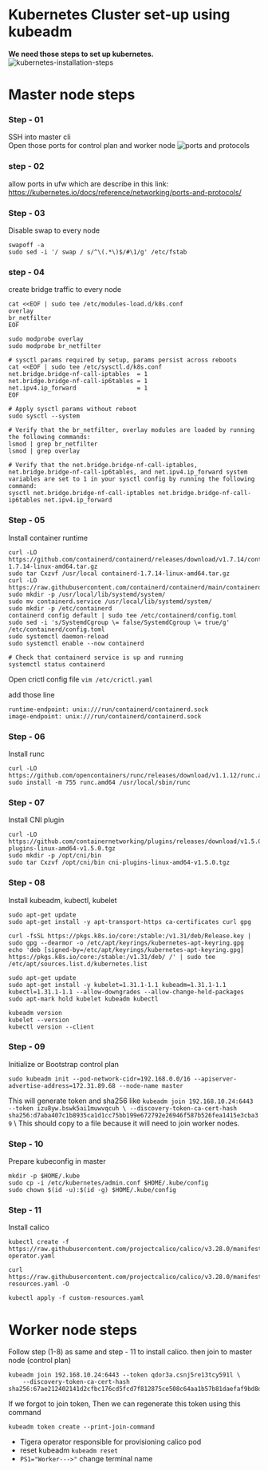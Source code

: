 # Kubernetes Cluster set-up using kubeadm

**We need those steps to set up kubernetes.**
![kubernetes-installation-steps](images/kubernetes-installation-steps.png)

# Master node steps
### Step - 01
SSH into master cli \
Open those ports for control plan and worker node
![ports and protocols](images/kubernetes-ports.png)


### step - 02 
allow ports in ufw which are describe in this link: https://kubernetes.io/docs/reference/networking/ports-and-protocols/

### Step - 03
Disable swap to every node
```shell
swapoff -a
sudo sed -i '/ swap / s/^\(.*\)$/#\1/g' /etc/fstab
```

### step - 04
create bridge traffic to every node
```shell
cat <<EOF | sudo tee /etc/modules-load.d/k8s.conf
overlay
br_netfilter
EOF

sudo modprobe overlay
sudo modprobe br_netfilter

# sysctl params required by setup, params persist across reboots
cat <<EOF | sudo tee /etc/sysctl.d/k8s.conf
net.bridge.bridge-nf-call-iptables  = 1
net.bridge.bridge-nf-call-ip6tables = 1
net.ipv4.ip_forward                 = 1
EOF

# Apply sysctl params without reboot
sudo sysctl --system

# Verify that the br_netfilter, overlay modules are loaded by running the following commands:
lsmod | grep br_netfilter
lsmod | grep overlay

# Verify that the net.bridge.bridge-nf-call-iptables, net.bridge.bridge-nf-call-ip6tables, and net.ipv4.ip_forward system variables are set to 1 in your sysctl config by running the following command:
sysctl net.bridge.bridge-nf-call-iptables net.bridge.bridge-nf-call-ip6tables net.ipv4.ip_forward
```

### Step - 05
Install container runtime 
```shell
curl -LO https://github.com/containerd/containerd/releases/download/v1.7.14/containerd-1.7.14-linux-amd64.tar.gz
sudo tar Cxzvf /usr/local containerd-1.7.14-linux-amd64.tar.gz
curl -LO https://raw.githubusercontent.com/containerd/containerd/main/containerd.service
sudo mkdir -p /usr/local/lib/systemd/system/
sudo mv containerd.service /usr/local/lib/systemd/system/
sudo mkdir -p /etc/containerd
containerd config default | sudo tee /etc/containerd/config.toml
sudo sed -i 's/SystemdCgroup \= false/SystemdCgroup \= true/g' /etc/containerd/config.toml
sudo systemctl daemon-reload
sudo systemctl enable --now containerd

# Check that containerd service is up and running
systemctl status containerd
```

Open crictl config file `vim /etc/crictl.yaml`

add those line 
```shell
runtime-endpoint: unix:///run/containerd/containerd.sock
image-endpoint: unix:///run/containerd/containerd.sock
```

### Step - 06
Install runc

```shell
curl -LO https://github.com/opencontainers/runc/releases/download/v1.1.12/runc.amd64
sudo install -m 755 runc.amd64 /usr/local/sbin/runc
```

### Step - 07
Install CNI plugin

```shell
curl -LO https://github.com/containernetworking/plugins/releases/download/v1.5.0/cni-plugins-linux-amd64-v1.5.0.tgz
sudo mkdir -p /opt/cni/bin
sudo tar Cxzvf /opt/cni/bin cni-plugins-linux-amd64-v1.5.0.tgz
```

### Step - 08
Install kubeadm, kubectl, kubelet
```shell
sudo apt-get update
sudo apt-get install -y apt-transport-https ca-certificates curl gpg

curl -fsSL https://pkgs.k8s.io/core:/stable:/v1.31/deb/Release.key | sudo gpg --dearmor -o /etc/apt/keyrings/kubernetes-apt-keyring.gpg
echo 'deb [signed-by=/etc/apt/keyrings/kubernetes-apt-keyring.gpg] https://pkgs.k8s.io/core:/stable:/v1.31/deb/ /' | sudo tee /etc/apt/sources.list.d/kubernetes.list

sudo apt-get update
sudo apt-get install -y kubelet=1.31.1-1.1 kubeadm=1.31.1-1.1 kubectl=1.31.1-1.1 --allow-downgrades --allow-change-held-packages
sudo apt-mark hold kubelet kubeadm kubectl

kubeadm version
kubelet --version
kubectl version --client

```

### Step - 09 
Initialize or Bootstrap control plan
```shell
sudo kubeadm init --pod-network-cidr=192.168.0.0/16 --apiserver-advertise-address=172.31.89.68 --node-name master
```
This will generate token and sha256 like `kubeadm join 192.168.10.24:6443 --token izu8yw.bswk5ai1muwvqcuh \
--discovery-token-ca-cert-hash sha256:d7aba407c1b8935ca1d1cc75bb199e672792e26946f587b526fea1415e3cba39`
\ This should copy to a file because it will need to join worker nodes.


### Step - 10
Prepare kubeconfig in master
```shell
mkdir -p $HOME/.kube
sudo cp -i /etc/kubernetes/admin.conf $HOME/.kube/config
sudo chown $(id -u):$(id -g) $HOME/.kube/config
```

### Step - 11
Install calico
```shell
kubectl create -f https://raw.githubusercontent.com/projectcalico/calico/v3.28.0/manifests/tigera-operator.yaml

curl https://raw.githubusercontent.com/projectcalico/calico/v3.28.0/manifests/custom-resources.yaml -O

kubectl apply -f custom-resources.yaml
```


# Worker node steps
Follow step (1-8) as same and step - 11 to install calico. then join to master node (control plan)
```shell
kubeadm join 192.168.10.24:6443 --token qdor3a.csnj5re13tcy591l \
	--discovery-token-ca-cert-hash sha256:67ae212402141d2cfbc176cd5fcd7f812875ce508c64aa1b57b81daefaf9bd8d
```

If we forgot to join token, Then we can regenerate this token using this command
```shell
kubeadm token create --print-join-command
```



* Tigera operator responsible for provisioning calico pod
* reset kubeadm `kubeadm reset`
* `PS1="Worker--->"` change terminal name




